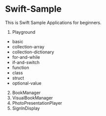 # Swift-Sample
This is Swift Sample Applications for beginners.

1. Playground
  - basic
  - collection-array
  - collection-dictionary
  - for-and-while
  - if-and-switch
  - function
  - class
  - struct
  - optional-value
2. BookManager
3. VisualBookManager
4. PhotoPresentationPlayer
5. SignInDisplay
